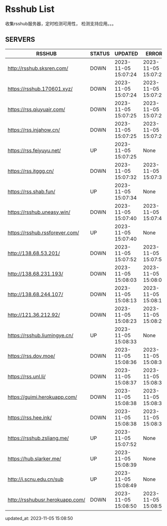 # Rsshub List

收集rsshub服务器，定时检测可用性， 检测支持应用。。。


## SERVERS

|  RSSHUB   | STATUS  | UPDATED  | ERROR  | TWITTER |  
|  ----  | ----  | ----  | ----  | ---- |  
| http://rsshub.sksren.com/ | DOWN | 2023-11-05 15:07:24 | 2023-11-05 15:07:24 |  
| https://rsshub.170601.xyz/ | DOWN | 2023-11-05 15:07:24 | 2023-11-05 15:07:24 |  
| https://rss.qiuyuair.com/ | DOWN | 2023-11-05 15:07:25 | 2023-11-05 15:07:25 |  
| https://rss.injahow.cn/ | DOWN | 2023-11-05 15:07:25 | 2023-11-05 15:07:25 |  
| https://rss.feiyuyu.net/ | UP | 2023-11-05 15:07:25 | None ||  
| https://rss.itggg.cn/ | DOWN | 2023-11-05 15:07:32 | 2023-11-05 15:07:32 |  
| https://rss.shab.fun/ | UP | 2023-11-05 15:07:34 | None ||  
| https://rsshub.uneasy.win/ | DOWN | 2023-11-05 15:07:40 | 2023-11-05 15:07:40 |  
| https://rsshub.rssforever.com/ | UP | 2023-11-05 15:07:40 | None ||  
| http://138.68.53.201/ | DOWN | 2023-11-05 15:07:52 | 2023-11-05 15:07:52 |  
| http://138.68.231.193/ | DOWN | 2023-11-05 15:08:03 | 2023-11-05 15:08:03 |  
| http://138.68.244.107/ | DOWN | 2023-11-05 15:08:13 | 2023-11-05 15:08:13 |  
| http://121.36.212.92/ | DOWN | 2023-11-05 15:08:23 | 2023-11-05 15:08:23 |  
| https://rsshub.liumingye.cn/ | UP | 2023-11-05 15:08:33 | None ||  
| https://rss.dov.moe/ | DOWN | 2023-11-05 15:08:36 | 2023-11-05 15:08:36 |  
| https://rss.unl.li/ | DOWN | 2023-11-05 15:08:37 | 2023-11-05 15:08:37 |  
| https://guimi.herokuapp.com/ | DOWN | 2023-11-05 15:08:38 | 2023-11-05 15:08:38 |  
| https://rss.hee.ink/ | DOWN | 2023-11-05 15:08:38 | 2023-11-05 15:08:38 |  
| https://rsshub.zsliang.me/ | UP | 2023-11-05 15:07:52 | None |OK|  
| https://hub.slarker.me/ | UP | 2023-11-05 15:08:39 | None ||  
| http://i.scnu.edu.cn/sub | UP | 2023-11-05 15:08:49 | None ||  
| http://rsshubusr.herokuapp.com/ | DOWN | 2023-11-05 15:08:50 | 2023-11-05 15:08:50 |  
  

updated_at: 2023-11-05 15:08:50  
